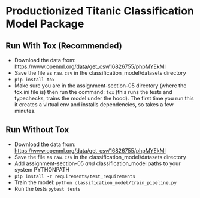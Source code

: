 # Productionized Titanic Classification Model Package

## Run With Tox (Recommended)
- Download the data from: https://www.openml.org/data/get_csv/16826755/phpMYEkMl
- Save the file as `raw.csv` in the classification_model/datasets directory
- `pip install tox`
- Make sure you are in the assignment-section-05 directory (where the tox.ini file is) then run the command: `tox` (this runs the tests and typechecks, trains the model under the hood). The first time you run this it creates a virtual env and installs
dependencies, so takes a few minutes.

## Run Without Tox
- Download the data from: https://www.openml.org/data/get_csv/16826755/phpMYEkMl
- Save the file as `raw.csv` in the classification_model/datasets directory
- Add assignment-section-05 *and* classification_model paths to your system PYTHONPATH
- `pip install -r requirements/test_requirements`
- Train the model: `python classification_model/train_pipeline.py`
- Run the tests `pytest tests`